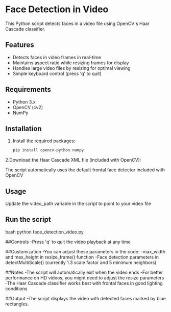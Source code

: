 # Face Detection in Video

This Python script detects faces in a video file using OpenCV's Haar Cascade classifier.

## Features

- Detects faces in video frames in real-time
- Maintains aspect ratio while resizing frames for display
- Handles large video files by resizing for optimal viewing
- Simple keyboard control (press 'q' to quit)

## Requirements

- Python 3.x
- OpenCV (cv2)
- NumPy

## Installation

1. Install the required packages:
   ```bash
   pip install opencv-python numpy

2.Download the Haar Cascade XML file (included with OpenCV):

The script automatically uses the default frontal face detector included with OpenCV

## Usage
Update the video_path variable in the script to point to your video file

## Run the script
bash
 python face_detection_video.py

##Controls
-Press 'q' to quit the video playback at any time

##Customization
-You can adjust these parameters in the code:
-max_width and max_height in resize_frame() function
-Face detection parameters in detectMultiScale() (currently 1.3 scale factor and 5 minimum neighbors)

##Notes
-The script will automatically exit when the video ends
-For better performance on HD videos, you might need to adjust the resize parameters
-The Haar Cascade classifier works best with frontal faces in good lighting conditions

##Output
-The script displays the video with detected faces marked by blue rectangles.
